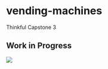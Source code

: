 # vending-machines
Thinkful Capstone 3
## Work in Progress
![](https://images.unsplash.com/photo-1593505681742-8cbb6f44de25?ixlib=rb-4.0.3&ixid=MnwxMjA3fDB8MHxwaG90by1wYWdlfHx8fGVufDB8fHx8&auto=format&fit=crop&w=1331&q=80)
